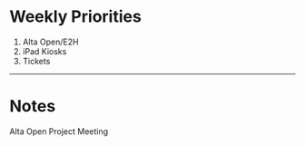 # Weekly Priorities
1. Alta Open/E2H
2. iPad Kiosks
3. Tickets
---
# Notes

Alta Open Project Meeting
